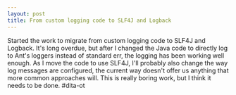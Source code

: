 ```yaml
---
layout: post
title: From custom logging code to SLF4J and Logback
---
```

Started the work to migrate from custom logging code to SLF4J and Logback. It's long overdue, but after I changed the Java code to directly log to Ant's loggers instead of standard err, the logging has been working well enough. As I move the code to use SLF4J, I'll probably also change the way log messages are configured, the current way doesn't offer us anything that more common approaches will. This is really boring work, but I think it needs to be done. #dita-ot